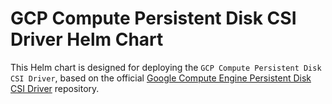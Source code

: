 # GCP Compute Persistent Disk CSI Driver Helm Chart

This Helm chart is designed for deploying the `GCP Compute Persistent Disk CSI Driver`, based on the official
[Google Compute Engine Persistent Disk CSI Driver](https://github.com/kubernetes-sigs/gcp-compute-persistent-disk-csi-driver)
repository.
